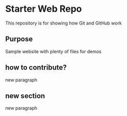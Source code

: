 # Starter Web Repo

This repository is for showing how Git and GitHub work

## Purpose

Sample website with plenty of files for demos

## how to contribute? 
new paragraph
## new section
new paragraph 